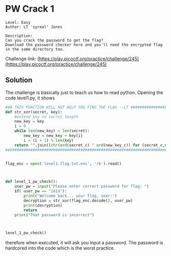 # PW Crack 1

```
Level: Easy
Author: LT 'syreal' Jones

Description:
Can you crack the password to get the flag?
Download the password checker here and you'll need the encrypted flag in the same directory too.
```
Challenge link: [https://play.picoctf.org/practice/challenge/245](https://play.picoctf.org/practice/challenge/245)

## Solution

The challenge is basically just to teach us how to read python. Opening the code level1.py, it shows

```python
### THIS FUNCTION WILL NOT HELP YOU FIND THE FLAG --LT ########################
def str_xor(secret, key):
    #extend key to secret length
    new_key = key
    i = 0
    while len(new_key) < len(secret):
        new_key = new_key + key[i]
        i = (i + 1) % len(key)
    return "".join([chr(ord(secret_c) ^ ord(new_key_c)) for (secret_c,new_key_c) in zip(secret,new_key)])
###############################################################################


flag_enc = open('level1.flag.txt.enc', 'rb').read()



def level_1_pw_check():
    user_pw = input("Please enter correct password for flag: ")
    if( user_pw == "1e1a"):
        print("Welcome back... your flag, user:")
        decryption = str_xor(flag_enc.decode(), user_pw)
        print(decryption)
        return
    print("That password is incorrect")



level_1_pw_check()
```

therefore when executed, it will ask you input a password. The password is hardcored into the code which is the worst practice. 
